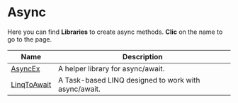 # Async

Here you can find **Libraries** to create async methods. **Clic** on the name to go to the page.

| **Name**     | **Description**                                       |
|--------------|-------------------------------------------------------|
| [AsyncEx](https://github.com/StephenCleary/AsyncEx)      | A helper library for async/await.                     |
| [LinqToAwait](https://github.com/anaisbetts/LinqToAwait)  | A Task-based LINQ designed to work with async/await.  |
